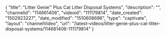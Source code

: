 {
    "title": "Litter Genie&trade; Plus Cat Litter Disposal Systems",
    "description": "",
    "channelid": "114661406",
    "videoid": "111179814",
    "date_created": "1502923227",
    "date_modified": "1510608696",
    "type": "captivate",
    "layout": "channelVideo",
    "url": "\/latest-videos\/litter-genie-plus-cat-litter-disposal-systems\/114661406-111179814"
}